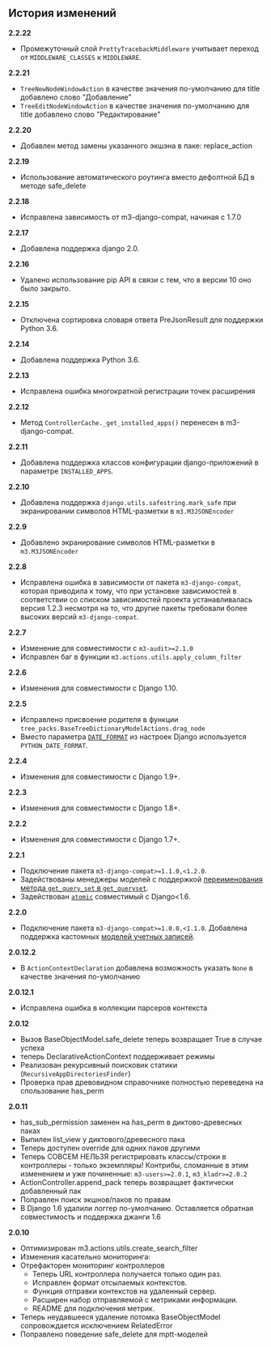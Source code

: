## История изменений

**2.2.22**
- Промежуточный слой ``PrettyTracebackMiddleware`` учитывает переход от
  ``MIDDLEWARE_CLASSES`` к ``MIDDLEWARE``.

**2.2.21**
- ``TreeNewNodeWindowAction`` в качестве значения по-умолчанию для title добавлено слово "Добавление"
- ``TreeEditNodeWindowAction`` в качестве значения по-умолчанию для title добавлено слово "Редактирование"

**2.2.20**
- Добавлен метод замены указанного экшэна в паке: replace_action

**2.2.19**
- Использование автоматического роутинга вместо дефолтной БД в методе safe_delete 

**2.2.18**
- Исправлена зависимость от m3-django-compat, начиная с 1.7.0

**2.2.17**
- Добавлена поддержка django 2.0.

**2.2.16**
- Удалено использование pip API в связи с тем, что в версии 10 оно было
  закрыто.

**2.2.15**
- Отключена сортировка словаря ответа PreJsonResult для поддержки Python 3.6. 

**2.2.14**
- Добавлена поддержка Python 3.6.

**2.2.13**
- Исправлена ошибка многократной регистрации точек расширения

**2.2.12**
- Метод ``ControllerCache._get_installed_apps()`` перенесен в m3-django-compat.

**2.2.11**
- Добавлена поддержка классов конфигурации django-приложений в параметре
  ``INSTALLED_APPS``.

**2.2.10**
- Добавлена поддержка ``django.utils.safestring.mark_safe`` при экранировании
  символов HTML-разметки в ``m3.M3JSONEncoder``

**2.2.9**
- Добавлено экранирование символов HTML-разметки в ``m3.M3JSONEncoder``

**2.2.8**
- Исправлена ошибка в зависимости от пакета ``m3-django-compat``, которая
  приводила к тому, что при установке зависимостей в соответствии со списком
  зависимостей проекта устанавливалась версия 1.2.3 несмотря на то, что другие
  пакеты требовали более высоких версий ``m3-django-compat``.

**2.2.7**
- Изменение для совместимости с `m3-audit>=2.1.0`
- Исправлен баг в функции ``m3.actions.utils.apply_column_filter``

**2.2.6**
- Изменения для совместимости с Django 1.10.

**2.2.5**
- Исправлено присвоение родителя в функции ``tree_packs.BaseTreeDictionaryModelActions.drag_node``
- Вместо параметра [`DATE_FORMAT`](https://docs.djangoproject.com/en/1.9/ref/settings/#date-format) из настроек Django используется 
 `PYTHON_DATE_FORMAT`.

**2.2.4**
- Изменения для совместимости с Django 1.9+.

**2.2.3**
- Изменения для совместимости с Django 1.8+.

**2.2.2**
- Изменения для совместимости с Django 1.7+.

**2.2.1**
- Подключение пакета `m3-django-compat>=1.1.0,<1.2.0`.
- Задействованы менеджеры моделей с поддержкой [переименования метода
  ``get_query_set`` в ``get_queryset``](https://docs.djangoproject.com/en/1.9/releases/1.6/#get-query-set-and-similar-methods-renamed-to-get-queryset).
- Задействован [``atomic``](https://docs.djangoproject.com/en/1.9/topics/db/transactions/#django.db.transaction.atomic)
  совместимый с Django<1.6.

**2.2.0**
- Подключение пакета `m3-django-compat>=1.0.0,<1.1.0`. Добавлена поддержка
  кастомных [моделей учетных записей](https://docs.djangoproject.com/en/1.9/topics/auth/customizing/#auth-custom-user).

**2.0.12.2**
- В ``ActionContextDeclaration`` добавлена возможность указать ``None`` в качестве значения по-умолчанию

**2.0.12.1**
- Исправлена ошибка в коллекции парсеров контекста

**2.0.12**
- Вызов BaseObjectModel.safe_delete теперь возвращает True в случае успеха
- теперь DeclarativeActionContext поддерживает режимы
- Реализован рекурсивный поисковик статики (``RecursiveAppDirectoriesFinder``)
- Проверка прав древовидном справочнике полностью переведена на спользование has_perm

**2.0.11**
- has_sub_permission заменен на has_perm в диктово-древесных паках
- Выпилен list_view у диктового/древесного пака
- Теперь доступен override для одних паков другими
- Теперь СОВСЕМ НЕЛЬЗЯ регистрировать классы/строки в контроллеры - только экземпляры! Контрибы, сломанные в этим изменением и уже починенные: `m3-users>=2.0.1`, `m3_kladr>=2.0.2`
- ActionController.append_pack теперь возвращает фактически добавленный пак
- Поправлен поиск экшнов/паков по правам
- В Django 1.6 удалили логгер по-умолчанию. Оставляется обратная совместимость и поддержка джанги 1.6

**2.0.10**
- Оптимизирован m3.actions.utils.create_search_filter
- Изменения касательно мониторинга:
- Отрефакторен мониторинг контроллеров
  - Теперь URL контроллера получается только один раз.
  - Исправлен формат отсылаемых контекстов.
  - Функция отправки контекстов на удаленный сервер.
  - Расширен набор отправляемой с метриками информации.
  - README для подключения метрик.
- Теперь неудавшееся удаление потомка BaseObjectModel сопровождается исключением RelatedError
- Поправлено поведение safe_delete для mptt-моделей

